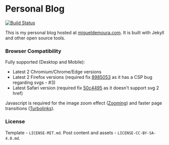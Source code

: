 # Personal Blog

[![Build Status](https://github.com/migueldemoura/migueldemoura.com/workflows/build/badge.svg)](https://github.com/migueldemoura/migueldemoura.com/actions)

This is my personal blog hosted at [migueldemoura.com]. It is built with Jekyll and other open source tools.

### Browser Compatibility

Fully supported (Desktop and Mobile):

- Latest 2 Chromium/Chrome/Edge versions
- Latest 2 Firefox versions (required fix [8985053] as it has a CSP bug regarding svgs - #3)
- Latest Safari version (required fix [50c4495] as it doesn't support svg 2 href)

Javascript is required for the image zoom effect ([Zooming](https://github.com/kingdido999/zooming)) and faster page transitions ([Turbolinks](https://github.com/turbolinks/turbolinks)).

### License

Template - `LICENSE-MIT.md`.
Post content and assets - `LICENSE-CC-BY-SA-4.0.md`.

   [migueldemoura.com]: <https://migueldemoura.com/>
   [8985053]: <https://github.com/migueldemoura/migueldemoura.com/commit/8985053b148392280c98040923b2ea497b10bc70>
   [50c4495]: <https://github.com/migueldemoura/migueldemoura.com/commit/50c4495ef31b8f5febf23f011a8fa95984804f9f>
